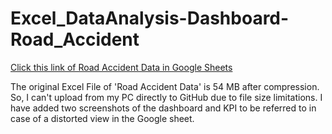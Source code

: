 # Excel_DataAnalysis-Dashboard-Road_Accident

[Click this link of Road Accident Data in Google Sheets](https://docs.google.com/spreadsheets/d/1LtI7HCon89x-ZyU_pC1cfK3dr4AMMvSvgLQ5520v1X8/edit?usp=sharing)

The original Excel File of 'Road Accident Data' is 54 MB after compression. So, I can't upload from my PC directly to GitHub due to file size limitations.
I have added two screenshots of the dashboard and KPI to be referred to in case of a distorted view in the Google sheet.
